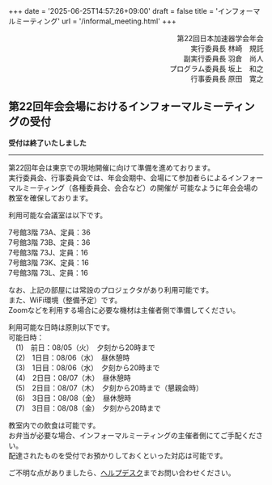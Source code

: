 +++
date = '2025-06-25T14:57:26+09:00'
draft = false
title = 'インフォーマルミーティング'
url = '/informal_meeting.html'
+++

<div style="text-align: right;">
第22回日本加速器学会年会<br>  
実行委員長 <span class="name">林崎　規託</span><br>
副実行委員長 <span class="name">羽倉　尚人</span><br>
プログラム委員長 <span class="name">坂上　和之</span><br>
行事委員長 <span class="name">原田　寛之</span><br>
</div>

## 第22回年会会場におけるインフォーマルミーティングの受付

**受付は終了いたしました**

---

第22回年会は東京での現地開催に向けて準備を進めております。  
実行委員会、行事委員会では、年会会期中、会場にて参加者らによるインフォーマルミーティング（各種委員会、会合など）の開催が
可能なように年会会場の教室を確保しております。

利用可能な会議室は以下です。

7号館3階 73A、定員：36  
7号館3階 73B、定員：36  
7号館3階 73J、定員：16  
7号館3階 73K、定員：16  
7号館3階 73L、定員：16  

なお、上記の部屋には常設のプロジェクタがあり利用可能です。  
また、WiFi環境（整備予定）です。  
Zoomなどを利用する場合に必要な機材は主催者側で準備してください。  

利用可能な日時は原則以下です。  
可能日時：  
　(1)　前日：08/05（火）　夕刻から20時まで  
　(2)　1日目：08/06（水）　昼休憩時  
　(3)　1日目：08/06（水）　夕刻から20時まで  
　(4)　2日目：08/07（木）　昼休憩時  
　(5)　2日目：08/07（木）　夕刻から20時まで（懇親会時）  
　(6)　3日目：08/08（金）　昼休憩時  
　(7)　3日目：08/08（金）　夕刻から20時まで  

教室内での飲食は可能です。  
お弁当が必要な場合、インフォーマルミーティングの主催者側にてご手配ください。  
配達されたものを受付でお預かりしておくといった対応は可能です。  

ご不明な点がありましたら、<a href="contact.html">ヘルプデスク</a>までお問い合わせください。